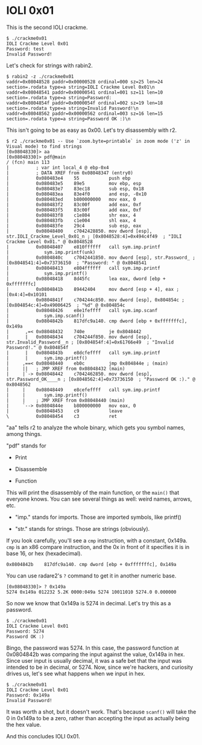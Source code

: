 IOLI 0x01
=========

This is the second IOLI crackme.

```
$ ./crackme0x01
IOLI Crackme Level 0x01
Password: test
Invalid Password!
```

Let's check for strings with rabin2.

```
$ rabin2 -z ./crackme0x01
vaddr=0x08048528 paddr=0x00000528 ordinal=000 sz=25 len=24 section=.rodata type=a string=IOLI Crackme Level 0x01\n
vaddr=0x08048541 paddr=0x00000541 ordinal=001 sz=11 len=10 section=.rodata type=a string=Password:
vaddr=0x0804854f paddr=0x0000054f ordinal=002 sz=19 len=18 section=.rodata type=a string=Invalid Password!\n
vaddr=0x08048562 paddr=0x00000562 ordinal=003 sz=16 len=15 section=.rodata type=a string=Password OK :)\n
```

This isn't going to be as easy as 0x00. Let's try disassembly with r2.

```
$ r2 ./crackme0x01 -- Use `zoom.byte=printable` in zoom mode ('z' in Visual mode) to find strings
[0x08048330]> aa
[0x08048330]> pdf@main
/ (fcn) main 113
|          ; var int local_4 @ ebp-0x4
|          ; DATA XREF from 0x08048347 (entry0)
|          0x080483e4    55           push ebp
|          0x080483e5    89e5         mov ebp, esp
|          0x080483e7    83ec18       sub esp, 0x18
|          0x080483ea    83e4f0       and esp, -0x10
|          0x080483ed    b800000000   mov eax, 0
|          0x080483f2    83c00f       add eax, 0xf
|          0x080483f5    83c00f       add eax, 0xf
|          0x080483f8    c1e804       shr eax, 4
|          0x080483fb    c1e004       shl eax, 4
|          0x080483fe    29c4         sub esp, eax
|          0x08048400    c7042428850. mov dword [esp], str.IOLI_Crackme_Level_0x01_n ; [0x8048528:4]=0x494c4f49  ; "IOLI Crackme Level 0x01." @ 0x8048528
|          0x08048407    e810ffffff   call sym.imp.printf
|             sym.imp.printf(unk)
|          0x0804840c    c7042441850. mov dword [esp], str.Password_ ; [0x8048541:4]=0x73736150  ; "Password: " @ 0x8048541
|          0x08048413    e804ffffff   call sym.imp.printf
|             sym.imp.printf()
|          0x08048418    8d45fc       lea eax, dword [ebp + 0xfffffffc]
|          0x0804841b    89442404     mov dword [esp + 4], eax ; [0x4:4]=0x10101
|          0x0804841f    c704244c850. mov dword [esp], 0x804854c ; [0x804854c:4]=0x49006425  ; "%d" @ 0x804854c
|          0x08048426    e8e1feffff   call sym.imp.scanf
|             sym.imp.scanf()
|          0x0804842b    817dfc9a140. cmp dword [ebp + 0xfffffffc], 0x149a
|      ,=< 0x08048432    740e         je 0x8048442
|      |   0x08048434    c704244f850. mov dword [esp], str.Invalid_Password__n ; [0x804854f:4]=0x61766e49  ; "Invalid Password!." @ 0x804854f
|      |   0x0804843b    e8dcfeffff   call sym.imp.printf
|      |      sym.imp.printf()
|     ,==< 0x08048440    eb0c         jmp 0x804844e ; (main)
|     ||   ; JMP XREF from 0x08048432 (main)
|     |`-> 0x08048442    c7042462850. mov dword [esp], str.Password_OK____n ; [0x8048562:4]=0x73736150  ; "Password OK :)." @ 0x8048562
|     |    0x08048449    e8cefeffff   call sym.imp.printf
|     |       sym.imp.printf()
|     |    ; JMP XREF from 0x08048440 (main)
|     `--> 0x0804844e    b800000000   mov eax, 0
|          0x08048453    c9           leave
\          0x08048454    c3           ret

```

"aa" tells r2 to analyze the whole binary, which gets you symbol names, among things.

"pdf" stands for

*	Print

*	Disassemble

*	Function

This will print the disassembly of the main function, or the `main()` that everyone knows. You can see several things as well: weird names, arrows, etc.

*	"imp." stands for imports. Those are imported symbols, like printf()

*	"str." stands for strings. Those are strings (obviously).

If you look carefully, you'll see a `cmp` instruction, with a constant, 0x149a. `cmp` is an x86 compare instruction, and the 0x in front of it specifies it is in base 16, or hex (hexadecimal).

```
0x0804842b    817dfc9a140. cmp dword [ebp + 0xfffffffc], 0x149a
```

You can use radare2's `?` command to get it in another numeric base.

```
[0x08048330]> ? 0x149a
5274 0x149a 012232 5.2K 0000:049a 5274 10011010 5274.0 0.000000
```

So now we know that 0x149a is 5274 in decimal. Let's try this as a password.

```
$ ./crackme0x01
IOLI Crackme Level 0x01
Password: 5274
Password OK :)
```

Bingo, the password was 5274. In this case, the password function at 0x0804842b was comparing the input against the value, 0x149a in hex. Since user input is usually decimal, it was a safe bet that the input was intended to be in decimal, or 5274. Now, since we're hackers, and curiosity drives us, let's see what happens when we input in hex.

```
$ ./crackme0x01
IOLI Crackme Level 0x01
Password: 0x149a
Invalid Password!
```

It was worth a shot, but it doesn't work. That's because `scanf()` will take the 0 in 0x149a to be a zero, rather than accepting the input as actually being the hex value.

And this concludes IOLI 0x01.
